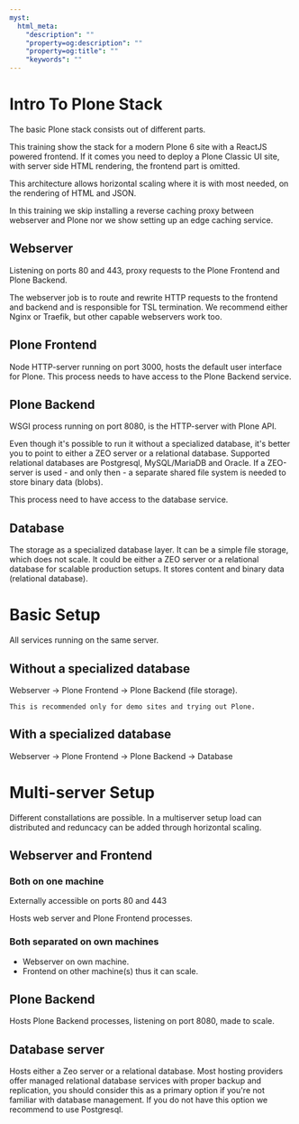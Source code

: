 ```yaml
---
myst:
  html_meta:
    "description": ""
    "property=og:description": ""
    "property=og:title": ""
    "keywords": ""
---
```


# Intro To Plone Stack

The basic Plone stack consists out of different parts.

This training show the stack for a modern Plone 6 site with a ReactJS powered frontend.
If it comes you need to deploy a Plone Classic UI site, with server side HTML rendering, the frontend part is omitted.

This architecture allows horizontal scaling where it is with most needed, on the rendering of HTML and JSON.

In this training we skip installing a reverse caching proxy between webserver and Plone nor we show setting up an edge caching service.

## Webserver

Listening on ports 80 and 443, proxy requests to the Plone Frontend and Plone Backend.

The webserver job is to route and rewrite HTTP requests to the frontend and backend and is responsible for TSL termination.
We recommend either Nginx or Traefik, but other capable webservers work too.

## Plone Frontend

Node HTTP-server running on port 3000, hosts the default user interface for Plone.
This process needs to have access to the Plone Backend service.

## Plone Backend

WSGI process running on port 8080, is the HTTP-server with Plone API.

Even though it's possible to run it without a specialized database, it's better you to point to either a ZEO server or a relational database.
Supported relational databases are Postgresql, MySQL/MariaDB and Oracle.
If a ZEO-server is used - and only then - a separate shared file system is needed to store binary data (blobs).

This process need to have access to the database service.

## Database

The storage as a specialized database layer.
It can be a simple file storage, which does not scale.
It could be either a ZEO server or a relational database for scalable production setups.
It stores content and binary data (relational database).

# Basic Setup

All services running on the same server.

## Without a specialized database

Webserver -> Plone Frontend -> Plone Backend (file storage).

```{note}
This is recommended only for demo sites and trying out Plone.
```

## With a specialized database

Webserver → Plone Frontend → Plone Backend → Database

# Multi-server Setup

Different constallations are possible.
In a multiserver setup load can distributed and reduncacy can be added through horizontal scaling.

## Webserver and Frontend

### Both on one machine

Externally accessible on ports 80 and 443

Hosts web server and Plone Frontend processes.

### Both separated on own machines

- Webserver on own machine.
- Frontend on other machine(s) thus it can scale.

## Plone Backend

Hosts Plone Backend processes, listening on port 8080, made to scale.

## Database server

Hosts either a Zeo server or a relational database.
Most hosting providers offer managed relational database services with proper backup and replication, you should consider this as a primary option if you're not familiar with database management.
If you do not have this option we recommend to use Postgresql.
